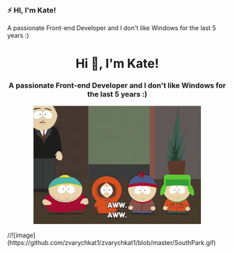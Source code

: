 ### ⚡ HI, I'm Kate!

A passionate Front-end Developer and I don't like Windows for the last 5 years :)


<h1 align="center">Hi 👋, I'm Kate! </h1>
<h3 align="center">A passionate Front-end Developer and I don't like Windows for the last 5 years :)  </h3>


<p align="center"> 
  <img src="https://github.com/zvarychkat1/zvarychkat1/blob/master/SouthPark.gif"/>
 
 </p>
//![image](https://github.com/zvarychkat1/zvarychkat1/blob/master/SouthPark.gif)
  
